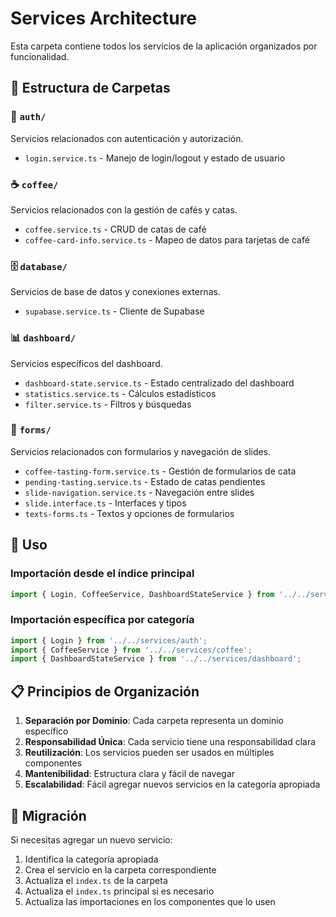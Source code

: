 # Services Architecture

Esta carpeta contiene todos los servicios de la aplicación organizados por funcionalidad.

## 📁 Estructura de Carpetas

### 🔐 `auth/`
Servicios relacionados con autenticación y autorización.
- `login.service.ts` - Manejo de login/logout y estado de usuario

### ☕ `coffee/`
Servicios relacionados con la gestión de cafés y catas.
- `coffee.service.ts` - CRUD de catas de café
- `coffee-card-info.service.ts` - Mapeo de datos para tarjetas de café

### 🗄️ `database/`
Servicios de base de datos y conexiones externas.
- `supabase.service.ts` - Cliente de Supabase

### 📊 `dashboard/`
Servicios específicos del dashboard.
- `dashboard-state.service.ts` - Estado centralizado del dashboard
- `statistics.service.ts` - Cálculos estadísticos
- `filter.service.ts` - Filtros y búsquedas

### 📝 `forms/`
Servicios relacionados con formularios y navegación de slides.
- `coffee-tasting-form.service.ts` - Gestión de formularios de cata
- `pending-tasting.service.ts` - Estado de catas pendientes
- `slide-navigation.service.ts` - Navegación entre slides
- `slide.interface.ts` - Interfaces y tipos
- `texts-forms.ts` - Textos y opciones de formularios

## 🚀 Uso

### Importación desde el índice principal
```typescript
import { Login, CoffeeService, DashboardStateService } from '../../services';
```

### Importación específica por categoría
```typescript
import { Login } from '../../services/auth';
import { CoffeeService } from '../../services/coffee';
import { DashboardStateService } from '../../services/dashboard';
```

## 📋 Principios de Organización

1. **Separación por Dominio**: Cada carpeta representa un dominio específico
2. **Responsabilidad Única**: Cada servicio tiene una responsabilidad clara
3. **Reutilización**: Los servicios pueden ser usados en múltiples componentes
4. **Mantenibilidad**: Estructura clara y fácil de navegar
5. **Escalabilidad**: Fácil agregar nuevos servicios en la categoría apropiada

## 🔄 Migración

Si necesitas agregar un nuevo servicio:

1. Identifica la categoría apropiada
2. Crea el servicio en la carpeta correspondiente
3. Actualiza el `index.ts` de la carpeta
4. Actualiza el `index.ts` principal si es necesario
5. Actualiza las importaciones en los componentes que lo usen
